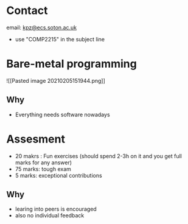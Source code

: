 # Contact
email: kpz@ecs.soton.ac.uk
- use "COMP2215" in the subject line

# Bare-metal programming
![[Pasted image 20210205151944.png]]
## Why
- Everything needs software nowadays

# Assesment
- 20 makrs : Fun exercises (should spend 2-3h on it and you get full marks for any answer)
- 75 marks: tough exam
- 5 marks: exceptional contributions

## Why
- learing into peers is encouraged
- also no individual feedback